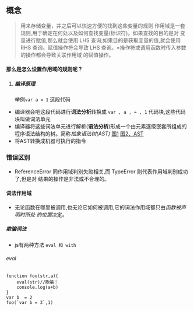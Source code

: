 ## 概念 
> 用来存储变量，并之后可以快速方便的找到这些变量的规则
> 作用域是一套规则,用于确定在何处以及如何查找变量(标识符)。如果查找的目的是对
变量进行赋值,那么就会使用 LHS 查询;如果目的是获取变量的值,就会使用 RHS 查询。赋值操作符会导致 LHS 查询。=操作符或调用函数时传入参数的操作都会导致关联作用域 的赋值操作。

#### 那么是怎么设置作用域的规则呢？
1. ##### 编译原理
    举例```var a = 1``` 这段代码  
- 编译器会吧这段代码进行**词法分析**转换成 `var , a , = , 1` 代码块,这些代码块叫做词法单元
- 编译器将这些词法单元进行解析(**语法分析**)形成一个由元素逐级嵌套所组成的程序语法结构的树。简称*抽象语法树(AST)*
[图1](http://source.blog.garener.com/preAst.png)
[图2、AST](http://source.blog.garener.com/ast.png)
- 将AST转换成机器可执行的指令


### 错误区别  
- ReferenceError 同作用域判别失败相关,而 TypeError 则代表作用域判别成功了,但是对 结果的操作是非法或不合理的。


#### 词法作用域 
- 无论函数在哪里被调用,也无论它如何被调用,它的词法作用域都只由*函数被声明时所处 的位置*决定。

##### 欺骗词法 
- js有两种方法 `eval 和 with`
###### eval
```
function foo(str,a){
    eval(str)//欺骗！
    console.log(a+b)
}
var b  = 2
foo(`var b = 3`,1)
```
